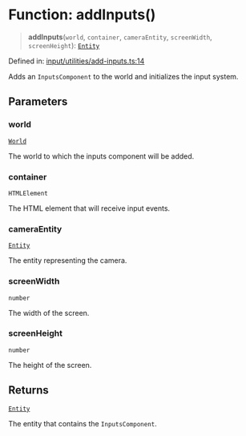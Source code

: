 # Function: addInputs()

> **addInputs**(`world`, `container`, `cameraEntity`, `screenWidth`, `screenHeight`): [`Entity`](../classes/Entity.md)

Defined in: [input/utilities/add-inputs.ts:14](https://github.com/Forge-Game-Engine/Forge/blob/04af294b0d108e7e60d1ae9f40eaa3ca76ca176a/src/input/utilities/add-inputs.ts#L14)

Adds an `InputsComponent` to the world and initializes the input system.

## Parameters

### world

[`World`](../classes/World.md)

The world to which the inputs component will be added.

### container

`HTMLElement`

The HTML element that will receive input events.

### cameraEntity

[`Entity`](../classes/Entity.md)

The entity representing the camera.

### screenWidth

`number`

The width of the screen.

### screenHeight

`number`

The height of the screen.

## Returns

[`Entity`](../classes/Entity.md)

The entity that contains the `InputsComponent`.
